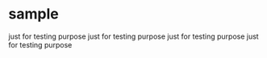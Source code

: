 # sample
 just for testing purpose
 just for testing purpose
  just for testing purpose
   just for testing purpose

